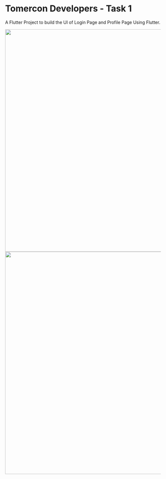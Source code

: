 # Tomercon Developers - Task 1

A Flutter Project to build the UI of Login Page and Profile Page Using Flutter.


<img src="https://user-images.githubusercontent.com/63005945/161827933-c5678a18-29c9-4f45-8d8e-390787f479d8.png"  height="720">           <img src="https://user-images.githubusercontent.com/63005945/161828451-76e350a6-a3cd-4231-a3ae-05ad921c04dd.png"  height="720">
